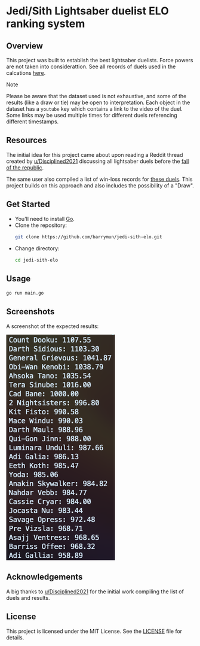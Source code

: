 # Jedi/Sith Lightsaber duelist ELO ranking system

## Overview

This project was built to establish the best lightsaber duelists. Force powers are not taken into considerattion. See all records of duels used in the calcations [here](data.json).

> [!NOTE]
> Please be aware that the dataset used is not exhaustive, and some of the results (like a draw or tie) may be open to interpretation. Each object in the dataset has a `youtube` key which contains a link to the video of the duel. Some links may be used multiple times for different duels referencing different timestamps.

## Resources

The initial idea for this project came about upon reading a Reddit thread created by [u/Disciplined2021](u/Disciplined2021) discussing all lightsaber duels before the [fall of the republic](https://www.reddit.com/r/clonewars/comments/kv9joq/every_lightsaber_duel_before_the_fall_of_the/).

The same user also compiled a list of win-loss records for [these duels](https://www.reddit.com/r/clonewars/comments/kvbbfi/winloss_records_for_lightsaber_duelists/). This project builds on this approach and also includes the possibility of a "Draw".

## Get Started

- You'll need to install [Go](https://go.dev/doc/install).
- Clone the repository:
  ```bash
  git clone https://github.com/barrymun/jedi-sith-elo.git
  ```
- Change directory:
  ```bash
  cd jedi-sith-elo
  ```

## Usage

```bash
go run main.go 
```

## Screenshots

A screenshot of the expected results:

![results](screenshots/results.png)

## Acknowledgements

A big thanks to [u/Disciplined2021](https://www.reddit.com/user/Disciplined2021/) for the initial work compiling the list of duels and results.

## License

This project is licensed under the MIT License. See the [LICENSE](LICENSE) file for details.
